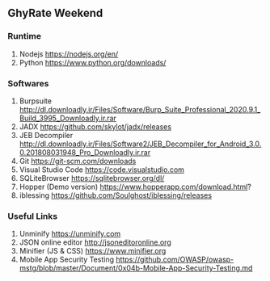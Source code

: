 ## GhyRate Weekend

### Runtime
1. Nodejs https://nodejs.org/en/
2. Python https://www.python.org/downloads/

### Softwares
1. Burpsuite http://dl.downloadly.ir/Files/Software/Burp_Suite_Professional_2020.9.1_Build_3995_Downloadly.ir.rar
2. JADX https://github.com/skylot/jadx/releases
3. JEB Decompiler http://dl.downloadly.ir/Files/Software2/JEB_Decompiler_for_Android_3.0.0.201808031948_Pro_Downloadly.ir.rar
4. Git https://git-scm.com/downloads
5. Visual Studio Code https://code.visualstudio.com
6. SQLiteBrowser https://sqlitebrowser.org/dl/
7. Hopper (Demo version) https://www.hopperapp.com/download.html?
8. iblessing https://github.com/Soulghost/iblessing/releases

### Useful Links
1. Unminify https://unminify.com
2. JSON online editor http://jsoneditoronline.org
3. Minifier (JS & CSS) https://www.minifier.org
4. Mobile App Security Testing https://github.com/OWASP/owasp-mstg/blob/master/Document/0x04b-Mobile-App-Security-Testing.md
